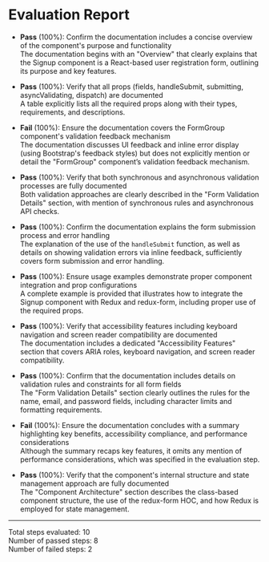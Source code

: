 # Evaluation Report

- **Pass** (100%): Confirm the documentation includes a concise overview of the component's purpose and functionality  
  The documentation begins with an "Overview" that clearly explains that the Signup component is a React-based user registration form, outlining its purpose and key features.

- **Pass** (100%): Verify that all props (fields, handleSubmit, submitting, asyncValidating, dispatch) are documented  
  A table explicitly lists all the required props along with their types, requirements, and descriptions.

- **Fail** (100%): Ensure the documentation covers the FormGroup component's validation feedback mechanism  
  The documentation discusses UI feedback and inline error display (using Bootstrap's feedback styles) but does not explicitly mention or detail the "FormGroup" component’s validation feedback mechanism.

- **Pass** (100%): Verify that both synchronous and asynchronous validation processes are fully documented  
  Both validation approaches are clearly described in the "Form Validation Details" section, with mention of synchronous rules and asynchronous API checks.

- **Pass** (100%): Confirm the documentation explains the form submission process and error handling  
  The explanation of the use of the `handleSubmit` function, as well as details on showing validation errors via inline feedback, sufficiently covers form submission and error handling.

- **Pass** (100%): Ensure usage examples demonstrate proper component integration and prop configurations  
  A complete example is provided that illustrates how to integrate the Signup component with Redux and redux-form, including proper use of the required props.

- **Pass** (100%): Verify that accessibility features including keyboard navigation and screen reader compatibility are documented  
  The documentation includes a dedicated "Accessibility Features" section that covers ARIA roles, keyboard navigation, and screen reader compatibility.

- **Pass** (100%): Confirm that the documentation includes details on validation rules and constraints for all form fields  
  The "Form Validation Details" section clearly outlines the rules for the name, email, and password fields, including character limits and formatting requirements.

- **Fail** (100%): Ensure the documentation concludes with a summary highlighting key benefits, accessibility compliance, and performance considerations  
  Although the summary recaps key features, it omits any mention of performance considerations, which was specified in the evaluation step.

- **Pass** (100%): Verify that the component's internal structure and state management approach are fully documented  
  The "Component Architecture" section describes the class-based component structure, the use of the redux-form HOC, and how Redux is employed for state management.

---

Total steps evaluated: 10  
Number of passed steps: 8  
Number of failed steps: 2